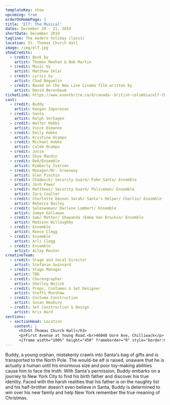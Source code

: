 ```yaml
---
templateKey: show
upcoming: true
orderOnHomePage: 1
title: 'Elf: The Musical'
dates: December 20 - 21, 2019
shortDate: December 2019
tagline: The modern holiday classic
location: St. Thomas Church Hall
image: /img/elf.jpg
showCredits:
  - credit: Book by
    artist: Thomas Meehan & Bob Martin
  - credit: Music by
    artist: Matthew Sklar
  - credit: Lyrics by
    artist: Chad Beguelin
  - credit: Based on the New Line Cinema film written by
    artist: David Berenbaum
ticketLink: https://www.eventbrite.ca/d/canada--british-columbia/elf-the-musical-chilliwack/
cast:
  - credit: Buddy
    artist: Keegan Zaporozan
  - credit: Santa
    artist: Ralph Verhagen
  - credit: Walter Hobbs
    artist: Vince Dimanno
  - credit: Emily Hobbs
    artist: Kristina Ocampo
  - credit: Michael Hobbs
    artist: Caleb Ocampo
  - credit: Jovie
    artist: Skye Mandin
  - credit: Deb/Ensemble
    artist: Kimberly Iversen
  - credit: Manager/Mr. Greenway
    artist: Glen Pinchin
  - credit: Chadwick/ Security Guard/ Fake Santa/ Ensemble
    artist: Josh Power
  - credit: Matthews/ Security Guard/ Policeman/ Ensemble
    artist: Zara Coulter
  - credit: Charlotte Dennon Sarah/ Santa's Helper/ Charlie/ Ensemble
    artist: Rebecca Bailey
  - credit: Saleswoman/ Darlene Lambert/ Ensemble
    artist: Jamye Gallawan
  - credit: Sam/ Mother/ Shawanda /Emma Van Brockin/ Ensemble
    artist: Madison Willoughby
  - credit: Ensemble
    artist: Reece Clegg
  - credit: Ensemble
    artist: Arli Clegg
  - credit: Ensemble
    artist: Ailey Reuter
creativeTeam:
  - credit: Stage and Vocal Director
    artist: Stefanie Swinnard
  - credit: Stage Manager
    artist: TBD
  - credit: Choreographer
    artist: Shelley Wojcik
  - credit: Props, Costumes & Set Designer
    artist: Steffi Munshaw
  - credit: Costume Construction
    artist: Susan Newbury
  - credit: Set Construction & Design
    artist: Kris Ward
sections:
  - sectionHead: Location
    content: |
      <h3>St Thomas Church Hall</h3>
      <p>First Avenue at Young Road.<br>46048 Gore Ave, Chilliwack</p>
      <iframe width="100%" height="450" frameborder="0" style="border:0" src="https://www.google.com/maps/embed/v1/place?q=place_id:ChIJH1qIV3Y_hFQROdbdJpDPqc8&key=AIzaSyCKT7MaSSrSw2BKtArl_AHIH199zoJzDjk" allowfullscreen></iframe>
---
```


Buddy, a young orphan, mistakenly crawls into Santa's bag of gifts and is transported to the North Pole. The would-be elf is raised, unaware that he is actually a human until his enormous size and poor toy-making abilities cause him to face the truth. With Santa's permission, Buddy embarks on a journey to New York City to find his birth father and discover his true identity. Faced with the harsh realities that his father is on the naughty list and his half-brother doesn't even believe in Santa, Buddy is determined to win over his new family and help New York remember the true meaning of Christmas.
